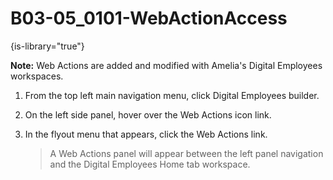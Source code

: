 # B03-05_0101-WebActionAccess

{is-library="true"}

<snippet id="B03-05_0101-WebActionAccess_snippet"> **Note:** Web Actions are added and modified with Amelia's Digital Employees workspaces.

1. From the top left main navigation menu, click Digital Employees builder.

2. On the left side panel, hover over the Web Actions icon link.

3. In the flyout menu that appears, click the Web Actions link.

   > A Web Actions panel will appear between the left panel navigation and the Digital Employees Home tab workspace.


</snippet>